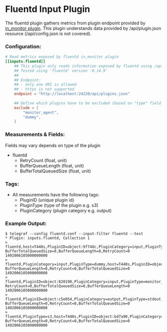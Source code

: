 # Fluentd Input Plugin

The fluentd plugin gathers metrics from plugin endpoint provided by [in_monitor plugin](http://docs.fluentd.org/v0.12/articles/monitoring).
This plugin understands data provided by /api/plugin.json resource (/api/config.json is not covered).

### Configuration:

```toml
# Read metrics exposed by fluentd in_monitor plugin
[[inputs.fluentd]]
	## This plugin only reads information exposed by fluentd using /api/plugins.json.
	## Tested using 'fluentd' version '0.14.9'
	##
	## Endpoint: 
	## - only one URI is allowed
	## - https is not supported
	endpoint = "http://localhost:24220/api/plugins.json"
	
	## Define which plugins have to be excluded (based on "type" field - e.g. monitor_agent)
	exclude = [
		"monitor_agent",
		"dummy",
	]
```

### Measurements & Fields:

Fields may vary depends on type of the plugin

- fluentd
    - RetryCount            (float, unit)
    - BufferQueueLength     (float, unit)
    - BufferTotalQueuedSize (float, unit)

### Tags:

- All measurements have the following tags:
	- PluginID        (unique plugin id)
	- PluginType      (type of the plugin e.g. s3)
    - PluginCategory  (plugin category e.g. output)

### Example Output:

```
$ telegraf --config fluentd.conf --input-filter fluentd --test
* Plugin: inputs.fluentd, Collection 1
> fluentd,host=T440s,PluginID=object:9f748c,PluginCategory=input,PluginType=dummy BufferTotalQueuedSize=0,BufferQueueLength=0,RetryCount=0 1492006105000000000
> fluentd,PluginCategory=input,PluginType=dummy,host=T440s,PluginID=object:8da98c BufferQueueLength=0,RetryCount=0,BufferTotalQueuedSize=0 1492006105000000000
> fluentd,PluginID=object:820190,PluginCategory=input,PluginType=monitor_agent,host=T440s RetryCount=0,BufferTotalQueuedSize=0,BufferQueueLength=0 1492006105000000000
> fluentd,PluginID=object:c5e054,PluginCategory=output,PluginType=stdout,host=T440s BufferQueueLength=0,RetryCount=0,BufferTotalQueuedSize=0 1492006105000000000
> fluentd,PluginType=s3,host=T440s,PluginID=object:bd7a90,PluginCategory=output BufferQueueLength=0,RetryCount=0,BufferTotalQueuedSize=0 1492006105000000000

```